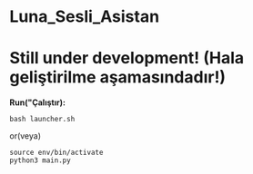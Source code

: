 # Luna_Sesli_Asistan
# **Still under development!** (Hala geliştirilme aşamasındadır!)

**Run("Çalıştır):**

    bash launcher.sh

or(veya)

    source env/bin/activate
    python3 main.py
    
